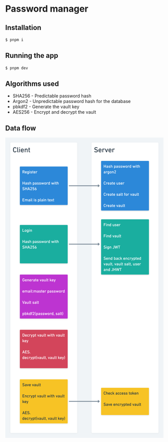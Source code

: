 # Password manager


## Installation

```bash
$ pnpm i
```

## Running the app

```bash
$ pnpm dev
```

## Algorithms used
* SHA256 - Predictable password hash
* Argon2 - Unpredictable password hash for the database
* pbkdf2 - Generate the vault key
* AES256 - Encrypt and decrypt the vault


## Data flow
<img src="./diagram.png" width="500px" />